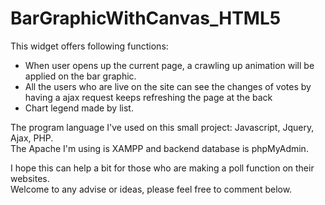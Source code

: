 # BarGraphicWithCanvas_HTML5
This widget offers following functions:
<ul>
  <li>When user opens up the current page, a crawling up animation will be applied on the bar graphic.</li>
  <li>All the users who are live on the site can see the changes of votes by having a ajax request keeps refreshing the page at the back</li>
  <li>Chart legend made by list.</li>
</ul>

The program language I've used on this small project: Javascript, Jquery, Ajax, PHP. <br/>
The Apache I'm using is XAMPP and backend database is phpMyAdmin.<br/>

I hope this can help a bit for those who are making a poll function on their websites.<br/> Welcome to any advise or ideas, please feel free to comment below.
